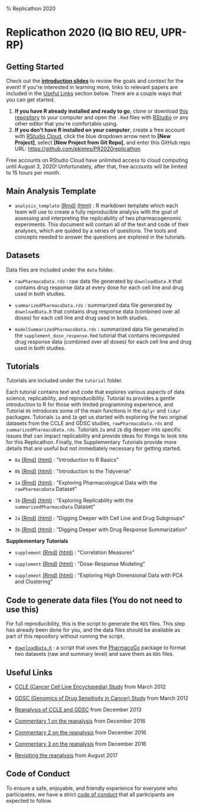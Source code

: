 % Replicathon 2020

# Replicathon 2020 (IQ BIO REU, UPR-RP)


## Getting Started

Check out the [**introduction slides**](https://speakerdeck.com/pkimes/20190712-iqbio) to review the goals and context for the event! If you're interested in learning more, links to relevant papers are included in the [Useful Links](#useful-links) section below. There are a couple ways that you can get started.

1. **If you have R already installed and ready to go**, clone or download [this repository](https://github.com/pkimes/PR2020replicathon) to your computer and open the `.Rmd` files with [RStudio](https://rstudio.com/) or any other editor that you're comfortable using.
2. **If you don't have R installed on your computer**, create a free account with [RStudio Cloud](https://rstudio.cloud/), click the blue dropdown arrow next to **[New Project]**, select **[New Project from Git Repo]**, and enter this GitHub repo URL: https://github.com/pkimes/PR2020replicathon 

Free accounts on RStudio Cloud have unlimited access to cloud computing until August 3, 2020! Unfortunately, after that, free accounts will be limited to 15 hours per month.


## Main Analysis Template

* `analysis_template` [(Rmd)](https://github.com/pkimes/PR2020replicathon/blob/master/analysis_template.Rmd) [(html)](analysis_template.html) : R markdown template which each team will use to create a fully reproducible analysis with the goal of assessing and interpreting the replicability of two pharmacogenomic experiments. This document will contain all of the text and code of their analyses, which are quided by a series of questions. The tools and concepts needed to answer the questions are explored in the tutorials.

## Datasets

Data files are included under the `data` folder.

* `rawPharmacoData.rds` : raw data file generated by `downloadData.R` that contains drug response data at every dose for each cell line and drug used in both studies. 

* `summarizedPharmacoData.rds` : summarized data file generated by `downloadData.R` that contains drug response data (combined over all doses) for each cell line and drug used in both studies.

* `modelSummarizedPharmacoData.rds` : summarized data file generated in the `supplement_dose_response.Rmd` tutorial that contains recomputed drug response data (combined over all doses) for each cell line and drug used in both studies.

## Tutorials

Tutorials are included under the `tutorial` folder.

Each tutorial contains text and code that explores various aspects of data science, replicability, and reproducibility. Tutorial `0a` provides a gentle introduction to R for those with limited programming experience, and Tutorial `0b` introduces some of the main functions in the `dplyr` and `tidyr` packages. Tutorials `1a` and `1b` get us started with exploring the two original datasets from the CCLE and GDSC studies, `rawPharmacoData.rds` and `summarizedPharmacoData.rds`. Tutorials `2a` and `2b` dig deeper into specific issues that can impact replicability and provide ideas for things to look into for this Replicathon. Finally, the Supplementary Tutorials provide more details that are useful but not immediately necessary for getting started.

* `0a` [(Rmd)](https://github.com/pkimes/PR2020replicathon/blob/master/tutorials/0a_R_basics.Rmd) [(html)](tutorials/0a_R_basics.html) : "Introduction to R Basics"

* `0b` [(Rmd)](https://github.com/pkimes/PR2020replicathon/blob/master/tutorials/0b_R_tidyverse.Rmd) [(html)](tutorials/0b_R_tidyverse.html) : "Introduction to the Tidyverse"

* `1a` [(Rmd)](https://github.com/pkimes/PR2020replicathon/blob/master/tutorials/1a_explore_rawData.Rmd) [(html)](tutorials/1a_explore_rawData.html) : "Exploring Pharmacological Data with the `rawPharmacoData` Dataset"

* `1b` [(Rmd)](https://github.com/pkimes/PR2020replicathon/blob/master/tutorials/1b_explore_summarizedData.Rmd) [(html)](tutorials/1b_explore_summarizedData.html) : "Exploring Replicability with the `summarizedPharmacoData` Dataset"

* `2a` [(Rmd)](https://github.com/pkimes/PR2020replicathon/blob/master/tutorials/2a_deeper_subgroups.Rmd) [(html)](tutorials/2a_deeper_subgroups.html) : "Digging Deeper with Cell Line and Drug Subgroups"

* `2b` [(Rmd)](https://github.com/pkimes/PR2020replicathon/blob/master/tutorials/2b_deeper_summarization.Rmd) [(html)](tutorials/2b_deeper_summarization.html) : "Digging Deeper with Drug Response Summarization"

**Supplementary Tutorials**

* `supplement` [(Rmd)](https://github.com/pkimes/PR2020replicathon/blob/master/tutorials/supplement_correlation.Rmd) [(html)](tutorials/supplement_correlation.html) : "Correlation Measures"

* `supplement` [(Rmd)](https://github.com/pkimes/PR2020replicathon/blob/master/tutorials/supplement_dose_response.Rmd) [(html)](tutorials/supplement_dose_response.html) : "Dose-Response Modeling"

* `supplement` [(Rmd)](https://github.com/pkimes/PR2020replicathon/blob/master/tutorials/supplement_PCA_clustering.Rmd) [(html)](tutorials/supplement_PCA_clustering.html) : "Exploring High Dimensional Data with PCA and Clustering"

## Code to generate data files (You do not need to use this)

For full reproducibility, this is the script to generate the `RDS` files. This step has already been done for you, and the data files should be available as part of this repository without running the script.

* [`downloadData.R`](https://github.com/pkimes/PR2020replicathon/blob/master/downloadData.R) : a script that uses the [PharmacoGx](http://bioconductor.org/packages/PharmacoGx/) package to format two datasets (raw and summary level) and save them as `RDS` files. 

## Useful Links

* [CCLE (Cancer Cell Line Encyclopedia) Study](https://www.ncbi.nlm.nih.gov/pubmed/22460905) from March 2012

* [GDSC (Genomics of Drug Sensitivity in Cancer) Study](https://www.ncbi.nlm.nih.gov/pubmed/22460902) from March 2012

* [Reanalysis of CCLE and GDSC](https://www.ncbi.nlm.nih.gov/pubmed/24284626) from December 2013

* [Commentary 1 on the reanalysis](https://www.ncbi.nlm.nih.gov/pubmed/27905415) from December 2016

* [Commentary 2 on the reanalysis](https://www.ncbi.nlm.nih.gov/pubmed/27905421) from December 2016

* [Commentary 3 on the reanalysis](https://www.ncbi.nlm.nih.gov/pubmed/27905419) from December 2016

* [Revisiting the reanalysis](https://www.ncbi.nlm.nih.gov/pubmed/28928933) from August 2017

## Code of Conduct

To ensure a safe, enjoyable, and friendly experience for everyone who participates, we have a strict [code of conduct](code_of_conduct.html) that all participants are expected to follow.


